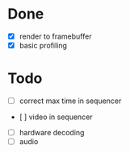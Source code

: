 # Done 
- [x] render to framebuffer
- [x] basic profiling

# Todo
- [ ] correct max time in sequencer
- [ ] video in sequencer
- [ ] hardware decoding
- [ ] audio
